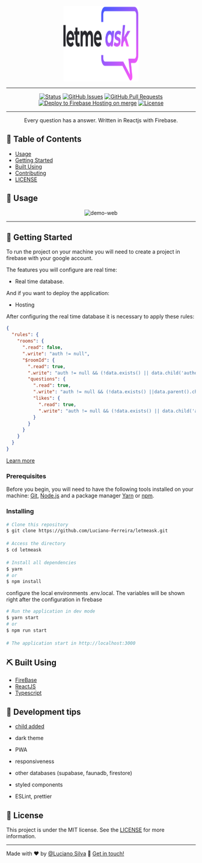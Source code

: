 <p align="center">
  <a href="" rel="noopener">
 <img width=200px height=200px src="./src/assets/images/logo.svg" alt="letmeask"></a>
</p>

---

<div align="center">

[![Status](https://img.shields.io/badge/status-active-success.svg)](https://letmeask-758f8.web.app/)
[![GitHub Issues](https://img.shields.io/github/issues/luciano-ferreira/letmeask.svg)](https://github.com/luciano-ferreira/letmeask/issues)
[![GitHub Pull Requests](https://img.shields.io/github/issues-pr/luciano-ferreira/letmeask.svg)](https://github.com/luciano-ferreira/letmeask/pulls)
[![Deploy to Firebase Hosting on merge](https://github.com/Luciano-Ferreira/letmeask/actions/workflows/firebase-hosting-merge.yml/badge.svg)](https://github.com/Luciano-Ferreira/letmeask/actions/workflows/firebase-hosting-merge.yml)
[![License](https://img.shields.io/badge/license-MIT-blue.svg)](/LICENSE)

</div>

---

<p align="center"> Every question has a answer. Written in Reactjs with Firebase.
    <br> 
</p>

## 📝 Table of Contents

- [Usage](#usage)
- [Getting Started](#getting_started)
- [Built Using](#built_using)
- [Contributing](../CONTRIBUTING.md)
- [LICENSE](#license)


## 🎈 Usage <a name="usage"></a>

<div align="center" >
  <img src="./.github/letmeask.gif" alt="demo-web" height="460" width="100%">
</div>

---

## 🏁 Getting Started <a name = "getting_started"></a>

To run the project on your machine you will need to create a project in firebase with your google account.

The features you will configure are real time:
- Real time database.

And if you want to deploy the application:
- Hosting

After configuring the real time database it is necessary to apply these rules:

```json
{
  "rules": {
    "rooms": {
      ".read": false,
      ".write": "auth != null",
      "$roomId": {
        ".read": true,
        ".write": "auth != null && (!data.exists() || data.child('authorId').val() == auth.uid)",
        "questions": {
          ".read": true,
          ".write": "auth != null && (!data.exists() ||data.parent().child('authorId').val() == auth.uid)",
          "likes": {
            ".read": true,
            ".write": "auth != null && (!data.exists() || data.child('authorId').val() == auth.uid)",
          }
        }
      }
    }
  }
}
```

[Learn more](https://firebase.google.com/docs/projects/learn-more)

### Prerequisites


Before you begin, you will need to have the following tools installed on your machine: [Git](https://git-scm.com), [Node.js](https://nodejs.org/en/) and a package manager [Yarn](https://yarnpkg.com/) or [npm](https://www.npmjs.com/). 


### Installing

```bash
# Clone this repository
$ git clone https://github.com/Luciano-Ferreira/letmeask.git

# Access the directory
$ cd letmeask

# Install all dependencies
$ yarn 
# or
$ npm install
```
configure the local environments .env.local.
The variables will be shown right after the configuration in firebase
```bash
# Run the application in dev mode
$ yarn start
# or
$ npm run start

# The application start in http://localhost:3000
```

## ⛏️ Built Using <a name = "built_using"></a>

- [FireBase](https://firebase.google.com/)
- [ReactJS](https://reactjs.org/)
- [Typescript](https://www.typescriptlang.org/)
## 🤔 Development tips

- [child added](https://firebase.google.com/docs/database/admin/retrieve-data#node.js)

- dark theme

- PWA

- responsiveness

- other databases (supabase, faunadb, firestore)

- styled components

- ESLint, prettier <!--https://www.youtube.com/watch?v=1nVUfZg2dSA-->

## :memo: License <a name = "license"></a>
This project is under the MIT license. See the [LICENSE](https://github.com/Luciano-Ferreira/letmeask/blob/main/LICENSE) for more information.

---

Made with ♥ by [@Luciano Silva](https://github.com/luciano-ferreira) :wave: [Get in touch!](https://www.linkedin.com/in/lucianof-silva/)